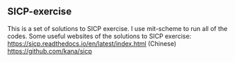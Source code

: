 ## SICP-exercise 
This is a set of solutions to SICP exercise.
I use mit-scheme to run all of the codes.
Some useful websites of the solutions to SICP exercise:
https://sicp.readthedocs.io/en/latest/index.html (Chinese)
https://github.com/kana/sicp
